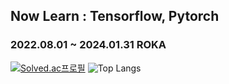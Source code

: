 ## Now Learn : Tensorflow, Pytorch
### 2022.08.01 ~ 2024.01.31 ROKA

[![Solved.ac프로필](http://mazassumnida.wtf/api/v2/generate_badge?boj=louis0622)](https://solved.ac/louis0622)
![Top Langs](https://github-readme-stats.vercel.app/api/top-langs/?username=llouis0622&layout=compact&theme=dark&text_color=5CFFD1&title_color=5CFFD1)
